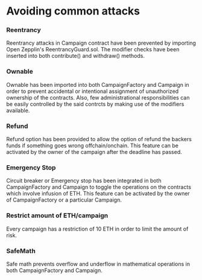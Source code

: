 # Avoiding common attacks

### Reentrancy
Reentrancy attacks in Campaign contract have been prevented by importing Open Zepplin's ReentrancyGuard.sol. The modifier checks have been inserted into both contribute() and withdraw() methods.


### Ownable
Ownable has been imported into both CampaignFactory and Campaign in order to prevent accidental or intentional assignment of unauthorized ownership of the contracts. Also, few administrational responsibilities can be easily controlled by the said contrcts by making use of the modifiers available.

### Refund
Refund option has been provided to allow the option of refund the backers funds if something goes wrong offchain/onchain. This feature can be activated by the owner of the campaign after the deadline has passed.

### Emergency Stop
Circuit breaker or Emergency stop has been integrated in both CampaignFactory and Campaign to toggle the operations on the contracts which involve infusion of ETH. This feature can be activated by the owner of CampaignFactory or a particular Campaign.

### Restrict amount of ETH/campaign
Every campaign has a restriction of 10 ETH in order to limit the amount of risk.

### SafeMath
Safe math prevents overflow and underflow in mathematical operations in both CampaignFactory and Campaign.